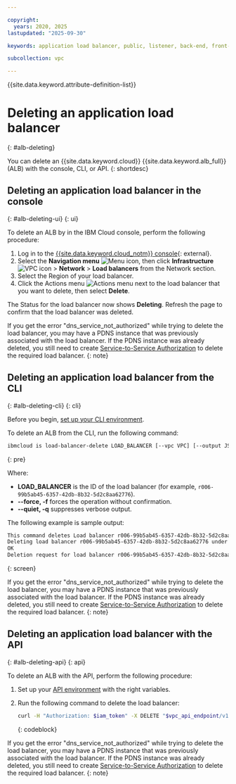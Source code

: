 ```yaml
---

copyright:
  years: 2020, 2025
lastupdated: "2025-09-30"

keywords: application load balancer, public, listener, back-end, front-end, pool, round-robin, weighted, connections, methods, policies, APIs, access, ports, vpc network, delete

subcollection: vpc

---
```


{{site.data.keyword.attribute-definition-list}}

# Deleting an application load balancer
{: #alb-deleting}

You can delete an {{site.data.keyword.cloud}} {{site.data.keyword.alb_full}} (ALB) with the console, CLI, or API.
{: shortdesc}

## Deleting an application load balancer in the console
{: #alb-deleting-ui}
{: ui}

To delete an ALB by in the IBM Cloud console, perform the following procedure:

1. Log in to the [{{site.data.keyword.cloud_notm}} console](/login){: external}.
1. Select the **Navigation menu** ![Menu icon](../icons/icon_hamburger.svg), then click **Infrastructure** ![VPC icon](../../icons/vpc.svg) > **Network** > **Load balancers** from the Network section.
1. Select the Region of your load balancer.
1. Click the Actions menu ![Actions menu](../icons/action-menu-icon.svg "Actions") next to the load balancer that you want to delete, then select **Delete**.

The Status for the load balancer now shows **Deleting**. Refresh the page to confirm that the load balancer was deleted.

If you get the error "dns_service_not_authorized" while trying to delete the load balancer, you may have a PDNS instance that was previously associated with the load balancer. If the PDNS instance was already deleted, you still need to create [Service-to-Service Authorization](/docs/account?topic=account-serviceauth&interface=ui) to delete the required load balancer. 
{: note}

## Deleting an application load balancer from the CLI
{: #alb-deleting-cli}
{: cli}

Before you begin, [set up your CLI environment](/docs/vpc?topic=vpc-set-up-environment&interface=cli).

To delete an ALB from the CLI, run the following command:

```sh
ibmcloud is load-balancer-delete LOAD_BALANCER [--vpc VPC] [--output JSON] [-f, --force] [-q, --quiet]
```
{: pre}

Where:

* **LOAD_BALANCER** is the ID of the load balancer (for example, `r006-99b5ab45-6357-42db-8b32-5d2c8aa62776`).
* **--force, -f** forces the operation without confirmation.
* **--quiet, -q** suppresses verbose output.

The following example is sample output:

```sh
This command deletes Load balancer r006-99b5ab45-6357-42db-8b32-5d2c8aa62776 and cannot be undone. Continue [y/n] ?> y
Deleting load balancer r006-99b5ab45-6357-42db-8b32-5d2c8aa62776 under account IBM Cloud Network Services as user test@ibm.com...
OK
Deletion request for load balancer r006-99b5ab45-6357-42db-8b32-5d2c8aa62776 was accepted.
```
{: screen}

If you get the error "dns_service_not_authorized" while trying to delete the load balancer, you may have a PDNS instance that was previously associated with the load balancer. If the PDNS instance was already deleted, you still need to create [Service-to-Service Authorization](/docs/account?topic=account-serviceauth&interface=ui) to delete the required load balancer. 
{: note}

## Deleting an application load balancer with the API
{: #alb-deleting-api}
{: api}

To delete an ALB with the API, perform the following procedure:

1. Set up your [API environment](/docs/vpc?topic=vpc-set-up-environment#api-prerequisites-setup) with the right variables.

1. Run the following command to delete the load balancer:

    ```bash
    curl -H "Authorization: $iam_token" -X DELETE "$vpc_api_endpoint/v1/load_balancers/$lbid?version=$api_version&generation=2"
    ```
    {: codeblock}

If you get the error "dns_service_not_authorized" while trying to delete the load balancer, you may have a PDNS instance that was previously associated with the load balancer. If the PDNS instance was already deleted, you still need to create [Service-to-Service Authorization](/docs/account?topic=account-serviceauth&interface=ui) to delete the required load balancer. 
{: note}
